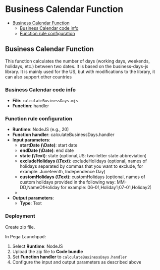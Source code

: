 # Business Calendar Function

<!-- TOC -->
* [Business Calendar Function](#business-calendar-function)
  * [Business Calendar code info](#function-rule-configuration)
  * [Function rule configuration](#function-rule-configuratio)
<!-- TOC -->

## Business Calendar Function

This function calculates the number of days (working days, weekends, holidays, etc.) between two dates. It is based on the business-days-js library. It is mainly used for the US, but with modifications to the library, it can also support other countries

### Business Calendar code info

- **File**: `calculateBusinessDays.mjs`
- **Function**: handler

### Function rule configuration

- **Runtime**: NodeJS (e.g., 20)
- **Function handler**: calculateBusinessDays.handler
- **Input parameters**:
  - **startDate \(\Date\)**: start date 
  - **endDate \(\Date\)**: end date
  - **state \(\Text\)**: state (optional,US: two-letter state abbreviation)
  - **excludeHolidays \(\Text\)**: excludeHolidays (optional, names of holidays separated by commas that you want to exclude, for example: Juneteenth, Independence Day)
  - **customHolidays \(\Text\)**: customHolidays (optional, names of custom holidays provided in the following way: MM-DD,NameOfHoliday for example: 06-01,Holiday1;07-01,Holiday2)
  - 
- **Output parameters**:
  - **Type**: Text

### Deployment

Create zip file.  

In Pega Launchpad:

1. Select **Runtime**: NodeJS  
2. Upload the zip file to **Code bundle**  
3. Set **Function handler** to `calculateBusinessDays.handler`  
4. Configure the input and output parameters as described above

